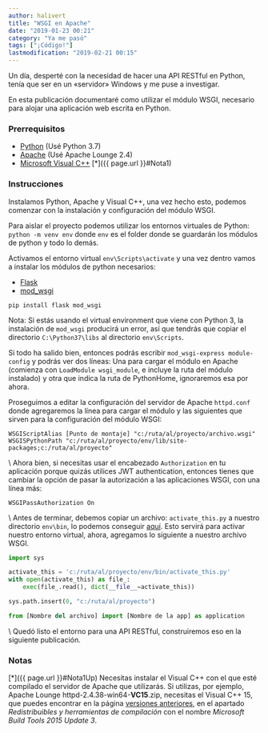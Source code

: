```yaml
---
author: halivert
title: "WSGI en Apache"
date: "2019-01-23 00:21"
category: "Ya me pasó"
tags: ["¡Código!"]
lastmodification: "2019-02-21 00:15"
---
```


Un día, desperté con la necesidad de hacer una API RESTful en Python, tenía que
ser en un «servidor» Windows y me puse a investigar.

En esta publicación documentaré como utilizar el módulo WSGI, necesario para
alojar una aplicación web escrita en Python.

### Prerrequisitos
- [Python][1] (Usé Python 3.7)
- [Apache][2] (Usé Apache Lounge 2.4)
<a class="anchor" name="Nota1Up"></a>
- [Microsoft Visual C++][3] [*]({{ page.url }}#Nota1)

<!-- Seguir leyendo -->

### Instrucciones
Instalamos Python, Apache y Visual C++, una vez hecho esto, podemos comenzar con
la instalación y configuración del módulo WSGI.

Para aislar el proyecto podemos utilizar los entornos virtuales de Python:
`python -m venv env` donde `env` es el folder donde se guardarán los módulos de
python y todo lo demás.

Activamos el entorno virtual `env\Scripts\activate` y una vez dentro vamos a
instalar los módulos de python necesarios:
- [Flask][4]
- [mod_wsgi][5]

`pip install flask mod_wsgi`

Nota: Si estás usando el virtual environment que viene con Python 3, la
instalación de `mod_wsgi` producirá un error, así que tendrás que copiar el
directorio `C:\Python37\libs` al directorio `env\Scripts`.

Si todo ha salido bien, entonces podrás escribir `mod_wsgi-express
module-config` y podrás ver dos líneas: Una para cargar el módulo en Apache
(comienza con `LoadModule wsgi_module`, e incluye la ruta del módulo instalado)
y otra que indica la ruta de PythonHome, ignoraremos esa por ahora.

Proseguimos a editar la configuración del servidor de Apache `httpd.conf` donde
agregaremos la línea para cargar el módulo y las siguientes que sirven para la
configuración del módulo WSGI:
```
WSGIScriptAlias [Punto de montaje] "c:/ruta/al/proyecto/archivo.wsgi"
WSGISPythonPath "c:/ruta/al/proyecto/env/lib/site-packages;c:/ruta/al/proyecto"
```
\\
Ahora bien, si necesitas usar el encabezado `Authorization` en tu aplicación
porque quizás utilices JWT authentication, entonces tienes que cambiar la opción
de pasar la autorización a las aplicaciones WSGI, con una línea más:
```
WSGIPassAuthorization On
```
\\
Antes de terminar, debemos copiar un archivo: `activate_this.py` a nuestro
directorio `env\bin`, lo podemos conseguir [aquí][7]. Esto servirá para activar
nuestro entorno virtual, ahora, agregamos lo siguiente a nuestro archivo WSGI.
```python
import sys

activate_this = 'c:/ruta/al/proyecto/env/bin/activate_this.py'
with open(activate_this) as file_:
    exec(file_.read(), dict(__file__=activate_this))

sys.path.insert(0, "c:/ruta/al/proyecto")

from [Nombre del archivo] import [Nombre de la app] as application
```
\\
Quedó listo el entorno para una API RESTful, construiremos eso en la siguiente
publicación.

### Notas
<a class="anchor" name="Nota1"></a>
[*]({{ page.url }}#Nota1Up) Necesitas instalar el Visual C++ con el que esté
compilado el servidor de Apache que utilizarás. Si utilizas, por ejemplo, Apache
Lounge httpd-2.4.38-win64-**VC15**.zip, necesitas el Visual C++ 15, que puedes
encontrar en la página [versiones anteriores][6], en el apartado
_Redistribuibles y herramientas de compilación_ con el nombre _Microsoft Build
Tools 2015 Update 3_.

[1]: https://www.python.org
[2]: https://www.apachelounge.com
[3]: https://visualstudio.microsoft.com/downloads
[4]: http://flask.pocoo.org
[5]: https://modwsgi.readthedocs.io/en/develop
[6]: https://visualstudio.microsoft.com/es/vs/older-downloads/
[7]: https://github.com/pypa/virtualenv/blob/master/virtualenv_embedded/activate_this.py
